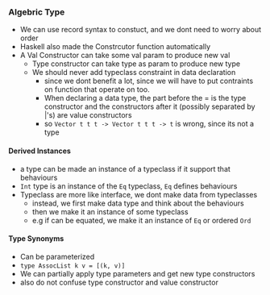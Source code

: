 ### Algebric Type
- We can use record syntax to constuct, and we dont need to worry about order
- Haskell also made the Constrcutor function automatically
- A Val Constructor can take some val param to produce new val
	-  Type constructor can take type as param to produce new type
	- We should never add typeclass constraint in data declaration
		-  since we dont benefit a lot, since we will have to put contraints on function that operate on too.
		- When declaring a data type, the part before the = is the type constructor and the constructors after it (possibly separated by |'s) are value constructors
		- so `Vector t t t -> Vector t t t -> t` is wrong, since its not a type 
#### Derived Instances
- a type can be made an instance of a typeclass if it support that behaviours
- `Int` type is an instance of the `Eq` typeclass, `Eq` defines behaviours
- Typeclass are more like interface, we dont make data from typeclasses
	- instead, we first make data type and think about the behaviours
	- then we make it an instance of some typeclass
	- e.g if can be equated, we make it an instance of `Eq` or ordered `Ord`
#### Type Synonyms
- Can be parameterized
- `type AssocList k v = [(k, v)]`
- We can partially apply type parameters and get new type constructors
- also do not confuse type constructor and value constructor
